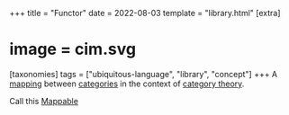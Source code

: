 +++
title = "Functor"
date = 2022-08-03
template = "library.html"
[extra]
#  image = cim.svg
[taxonomies]
   tags = ["ubiquitous-language", "library", "concept"]
+++
A [mapping](/library/mapping) between [categories](/library/categories) in the context of [category theory](/library/category-theory).

Call this [Mappable](/library/mappable)